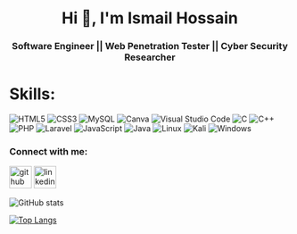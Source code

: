 <!-- <div align="center"><img align="center" width="250" src="https://media-exp1.licdn.com/dms/image/C4E03AQEcQhWrJNsd6Q/profile-displayphoto-shrink_200_200/0/1627480758910?e=1668643200&v=beta&t=shHjAM0pw2BIonO3cEaixCpIbDMfAKjNM-ERqIZUQhE" style={width:50px} alt="" /></div> -->
<h1 align="center">Hi 👋, I'm Ismail Hossain</h1>
<h3 align="center"> Software Engineer || Web Penetration Tester || Cyber Security Researcher</h3>

# Skills:
![HTML5](https://img.shields.io/badge/html5-%23E34F26.svg?style=for-the-badge&logo=html5&logoColor=white) ![CSS3](https://img.shields.io/badge/css3-%231572B6.svg?style=for-the-badge&logo=css3&logoColor=white) ![MySQL](https://img.shields.io/badge/mysql-%2300f.svg?style=for-the-badge&logo=mysql&logoColor=white) ![Canva](https://img.shields.io/badge/Canva-%2300C4CC.svg?style=for-the-badge&logo=Canva&logoColor=white) ![Visual Studio Code](https://img.shields.io/badge/Visual%20Studio%20Code-0078d7.svg?style=for-the-badge&logo=visual-studio-code&logoColor=white) ![C](https://img.shields.io/badge/c-%2300599C.svg?style=for-the-badge&logo=c&logoColor=white)  ![C++](https://img.shields.io/badge/c++-%2300599C.svg?style=for-the-badge&logo=c%2B%2B&logoColor=white)
![PHP](https://img.shields.io/badge/php-%23777BB4.svg?style=for-the-badge&logo=php&logoColor=white) ![Laravel](https://img.shields.io/badge/-Laravel-%23777BB4.svg?style=for-the-badge&logo=php&logoColor=white)
![JavaScript](https://img.shields.io/badge/javascript-%23E34F26.svg?style=for-the-badge&logo=javascript&logoColor=%23F7DF1E) ![Java](https://img.shields.io/badge/java-%23ED8B00.svg?style=for-the-badge&logo=java&logoColor=white) 
![Linux](https://img.shields.io/badge/Linux-FCC624?style=for-the-badge&logo=linux&logoColor=black) ![Kali](https://img.shields.io/badge/Kali-268BEE?style=for-the-badge&logo=kalilinux&logoColor=white) ![Windows](https://img.shields.io/badge/Windows-0078D6?style=for-the-badge&logo=windows&logoColor=white)


<h3 align="left">Connect with me:</h3>

[<img src='https://cdn.jsdelivr.net/npm/simple-icons@3.0.1/icons/github.svg' alt='github' height='40'>](https://github.com/ismail306)  [<img src='https://cdn.jsdelivr.net/npm/simple-icons@3.0.1/icons/linkedin.svg' alt='linkedin' height='40'>](https://www.linkedin.com/in/ismail306/)  

![GitHub stats](https://github-readme-stats.vercel.app/api?username=ismail306&show_icons=true)  

[![Top Langs](https://github-readme-stats.vercel.app/api/top-langs/?username=ismail306)](https://github.com/anuraghazra/github-readme-stats)



